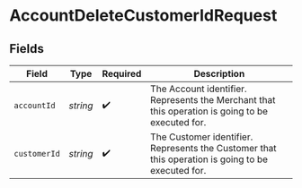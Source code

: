 # AccountDeleteCustomerIdRequest


## Fields

| Field                                                                                             | Type                                                                                              | Required                                                                                          | Description                                                                                       |
| ------------------------------------------------------------------------------------------------- | ------------------------------------------------------------------------------------------------- | ------------------------------------------------------------------------------------------------- | ------------------------------------------------------------------------------------------------- |
| `accountId`                                                                                       | *string*                                                                                          | :heavy_check_mark:                                                                                | The Account identifier. Represents the Merchant that this operation is going to be executed for.  |
| `customerId`                                                                                      | *string*                                                                                          | :heavy_check_mark:                                                                                | The Customer identifier. Represents the Customer that this operation is going to be executed for. |